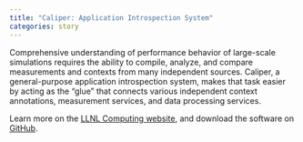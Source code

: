 ```yaml
---
title: "Caliper: Application Introspection System"
categories: story
---
```


Comprehensive understanding of performance behavior of large-scale simulations requires the ability to compile, analyze, and compare measurements and contexts from many independent sources. Caliper, a general-purpose application introspection system, makes that task easier by acting as the “glue” that connects various independent context annotations, measurement services, and data processing services.

Learn more on the [LLNL Computing website](https://computing.llnl.gov/projects/caliper), and download the software on [GitHub](https://github.com/llnl/Caliper).
